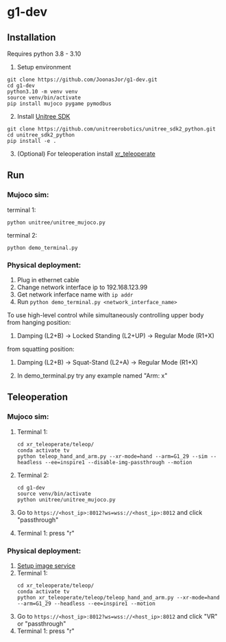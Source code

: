 # g1-dev

## Installation
Requires python 3.8 - 3.10
1. Setup environment
```
git clone https://github.com/JoonasJor/g1-dev.git
cd g1-dev
python3.10 -m venv venv
source venv/bin/activate
pip install mujoco pygame pymodbus
```
2. Install [Unitree SDK](https://github.com/unitreerobotics/unitree_sdk2_python  )
```
git clone https://github.com/unitreerobotics/unitree_sdk2_python.git
cd unitree_sdk2_python
pip install -e .
```
3. (Optional) For teleoperation install [xr_teleoperate](https://github.com/JoonasJor/xr_teleoperate)

## Run
### Mujoco sim:  
terminal 1:
```
python unitree/unitree_mujoco.py
```
terminal 2:
```
python demo_terminal.py
```
### Physical deployment:
1. Plug in ethernet cable
2. Change network interface ip to 192.168.123.99
3. Get network inferface name with ```ip addr```
4. Run ```python demo_terminal.py <network_interface_name>```

To use high-level control while simultaneously controlling upper body  
from hanging position:
1. Damping (L2+B) -> Locked Standing (L2+UP) -> Regular Mode (R1+X)

from squatting position:
1. Damping (L2+B) -> Squat-Stand (L2+A) -> Regular Mode (R1+X)

2. In demo_terminal.py try any example named "Arm: x"

## Teleoperation
### Mujoco sim:  

1. Terminal 1:  
   ```
   cd xr_teleoperate/teleop/  
   conda activate tv  
   python teleop_hand_and_arm.py --xr-mode=hand --arm=G1_29 --sim --headless --ee=inspire1 --disable-img-passthrough --motion
   ```
2. Terminal 2:
   ```
   cd g1-dev  
   source venv/bin/activate  
   python unitree/unitree_mujoco.py  
   ```  

3. Go to ```https://<host_ip>:8012?ws=wss://<host_ip>:8012``` and click "passthrough"  
4. Terminal 1: press "r"
   
### Physical deployment:
1. [Setup image service](https://github.com/JoonasJor/xr_teleoperate?tab=readme-ov-file#31-%EF%B8%8F-image-service)  
2. Terminal 1:
   ```
   cd xr_teleoperate/teleop/  
   conda activate tv 
   python xr_teleoperate/teleop/teleop_hand_and_arm.py --xr-mode=hand --arm=G1_29 --headless --ee=inspire1 --motion
   ```
3. Go to ```https://<host_ip>:8012?ws=wss://<host_ip>:8012``` and click "VR" or "passthrough"
4. Terminal 1: press "r"



